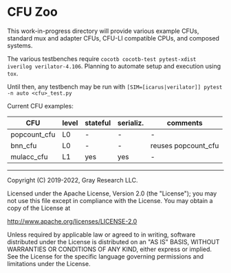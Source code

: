 CFU Zoo
=======

This work-in-progress directory will provide various example CFUs, standard mux and adapter CFUs,
CFU-LI compatible CPUs, and composed systems.

The various testbenches require `cocotb cocotb-test pytest-xdist iverilog verilator-4.106`.
Planning to automate setup and execution using `tox`.

Until then, any testbench may be run with
`
[SIM=[icarus|verilator]] pytest -n auto <cfu>_test.py
`

Current CFU examples:

| CFU          | level | stateful | serializ. | comments            |
|--------------|-------|----------|-----------|---------------------|
| popcount_cfu | L0    | -        | -         | -                   |
| bnn_cfu      | L0    | -        | -         | reuses popcount_cfu |
| mulacc_cfu   | L1    | yes      | yes       | -                   |


* * *

Copyright (C) 2019-2022, Gray Research LLC.

Licensed under the Apache License, Version 2.0 (the "License");
you may not use this file except in compliance with the License.
You may obtain a copy of the License at

   http://www.apache.org/licenses/LICENSE-2.0

Unless required by applicable law or agreed to in writing, software
distributed under the License is distributed on an "AS IS" BASIS,
WITHOUT WARRANTIES OR CONDITIONS OF ANY KIND, either express or implied.
See the License for the specific language governing permissions and
limitations under the License.
